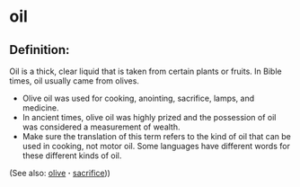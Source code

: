 # oil #

## Definition: ##

Oil is a thick, clear liquid that is taken from certain plants or fruits. In Bible times, oil usually came from olives.

* Olive oil was used for cooking, anointing, sacrifice, lamps, and medicine.
* In ancient times, olive oil was highly prized and the possession of oil was considered a measurement of wealth.
* Make sure the translation of this term refers to the kind of oil that can be used in cooking, not motor oil. Some languages have different words for these different kinds of oil.

(See also: [olive](../other/olive.md) **·** [sacrifice](../other/sacrifice.md)))

